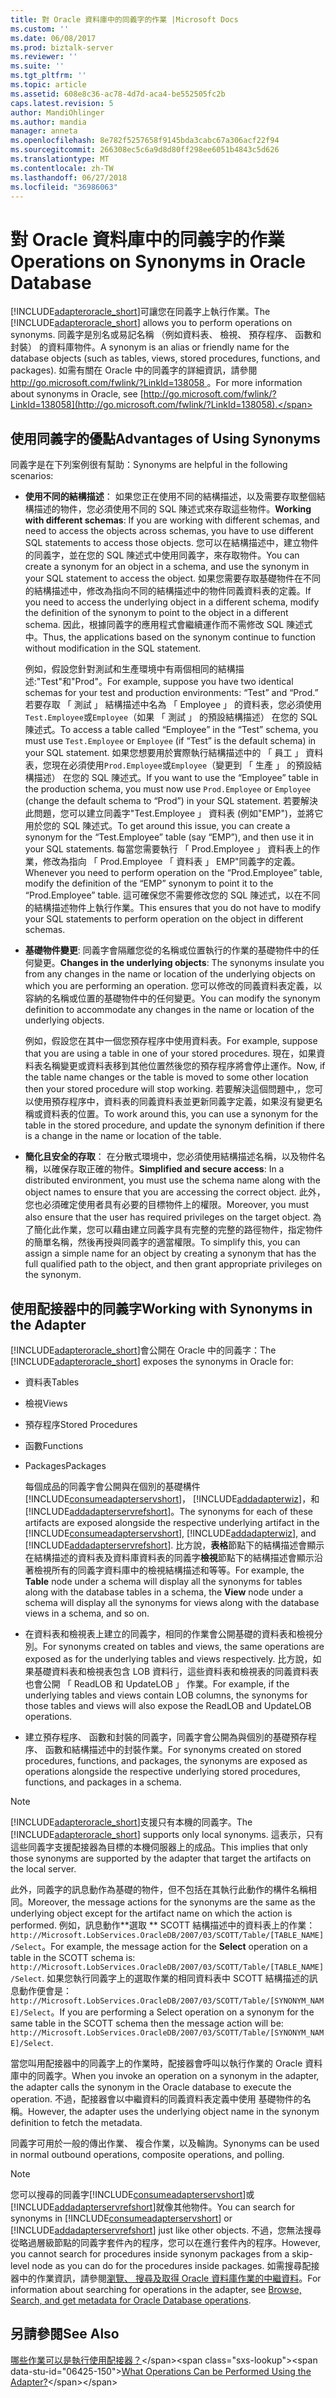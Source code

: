 ```yaml
---
title: 對 Oracle 資料庫中的同義字的作業 |Microsoft Docs
ms.custom: ''
ms.date: 06/08/2017
ms.prod: biztalk-server
ms.reviewer: ''
ms.suite: ''
ms.tgt_pltfrm: ''
ms.topic: article
ms.assetid: 608e8c36-ac78-4d7d-aca4-be552505fc2b
caps.latest.revision: 5
author: MandiOhlinger
ms.author: mandia
manager: anneta
ms.openlocfilehash: 8e782f5257658f9145bda3cabc67a306acf22f94
ms.sourcegitcommit: 266308ec5c6a9d8d80ff298ee6051b4843c5d626
ms.translationtype: MT
ms.contentlocale: zh-TW
ms.lasthandoff: 06/27/2018
ms.locfileid: "36986063"
---
```

# <a name="operations-on-synonyms-in-oracle-database"></a><span data-ttu-id="06425-102">對 Oracle 資料庫中的同義字的作業</span><span class="sxs-lookup"><span data-stu-id="06425-102">Operations on Synonyms in Oracle Database</span></span>
<span data-ttu-id="06425-103">[!INCLUDE[adapteroracle_short](../../includes/adapteroracle-short-md.md)]可讓您在同義字上執行作業。</span><span class="sxs-lookup"><span data-stu-id="06425-103">The [!INCLUDE[adapteroracle_short](../../includes/adapteroracle-short-md.md)] allows you to perform operations on synonyms.</span></span> <span data-ttu-id="06425-104">同義字是別名或易記名稱 （例如資料表、 檢視、 預存程序、 函數和封裝） 的資料庫物件。</span><span class="sxs-lookup"><span data-stu-id="06425-104">A synonym is an alias or friendly name for the database objects (such as tables, views, stored procedures, functions, and packages).</span></span> <span data-ttu-id="06425-105">如需有關在 Oracle 中的同義字的詳細資訊，請參閱[ http://go.microsoft.com/fwlink/?LinkId=138058 ](http://go.microsoft.com/fwlink/?LinkId=138058)。</span><span class="sxs-lookup"><span data-stu-id="06425-105">For more information about synonyms in Oracle, see [http://go.microsoft.com/fwlink/?LinkId=138058](http://go.microsoft.com/fwlink/?LinkId=138058).</span></span>  
  
## <a name="advantages-of-using-synonyms"></a><span data-ttu-id="06425-106">使用同義字的優點</span><span class="sxs-lookup"><span data-stu-id="06425-106">Advantages of Using Synonyms</span></span>  
 <span data-ttu-id="06425-107">同義字是在下列案例很有幫助：</span><span class="sxs-lookup"><span data-stu-id="06425-107">Synonyms are helpful in the following scenarios:</span></span>  
  
-   <span data-ttu-id="06425-108">**使用不同的結構描述**： 如果您正在使用不同的結構描述，以及需要存取整個結構描述的物件，您必須使用不同的 SQL 陳述式來存取這些物件。</span><span class="sxs-lookup"><span data-stu-id="06425-108">**Working with different schemas**: If you are working with different schemas, and need to access the objects across schemas, you have to use different SQL statements to access those objects.</span></span> <span data-ttu-id="06425-109">您可以在結構描述中，建立物件的同義字，並在您的 SQL 陳述式中使用同義字，來存取物件。</span><span class="sxs-lookup"><span data-stu-id="06425-109">You can create a synonym for an object in a schema, and use the synonym in your SQL statement to access the object.</span></span> <span data-ttu-id="06425-110">如果您需要存取基礎物件在不同的結構描述中，修改為指向不同的結構描述中的物件同義資料表的定義。</span><span class="sxs-lookup"><span data-stu-id="06425-110">If you need to access the underlying object in a different schema, modify the definition of the synonym to point to the object in a different schema.</span></span> <span data-ttu-id="06425-111">因此，根據同義字的應用程式會繼續運作而不需修改 SQL 陳述式中。</span><span class="sxs-lookup"><span data-stu-id="06425-111">Thus, the applications based on the synonym continue to function without modification in the SQL statement.</span></span>  
  
     <span data-ttu-id="06425-112">例如，假設您針對測試和生產環境中有兩個相同的結構描述:"Test"和"Prod"。</span><span class="sxs-lookup"><span data-stu-id="06425-112">For example, suppose you have two identical schemas for your test and production environments: “Test” and “Prod.”</span></span> <span data-ttu-id="06425-113">若要存取 「 測試 」 結構描述中名為 「 Employee 」 的資料表，您必須使用`Test.Employee`或`Employee`（如果 「 測試 」 的預設結構描述） 在您的 SQL 陳述式。</span><span class="sxs-lookup"><span data-stu-id="06425-113">To access a table called “Employee” in the “Test” schema, you must use `Test.Employee` or `Employee` (if “Test” is the default schema) in your SQL statement.</span></span> <span data-ttu-id="06425-114">如果您想要用於實際執行結構描述中的 「 員工 」 資料表，您現在必須使用`Prod.Employee`或`Employee`（變更到 「 生產 」 的預設結構描述） 在您的 SQL 陳述式。</span><span class="sxs-lookup"><span data-stu-id="06425-114">If you want to use the “Employee” table in the production schema, you must now use `Prod.Employee` or `Employee` (change the default schema to “Prod”) in your SQL statement.</span></span> <span data-ttu-id="06425-115">若要解決此問題，您可以建立同義字"Test.Employee 」 資料表 (例如"EMP")，並將它用於您的 SQL 陳述式。</span><span class="sxs-lookup"><span data-stu-id="06425-115">To get around this issue, you can create a synonym for the “Test.Employee” table (say “EMP”), and then use it in your SQL statements.</span></span> <span data-ttu-id="06425-116">每當您需要執行 「 Prod.Employee 」 資料表上的作業，修改為指向 「 Prod.Employee 「 資料表 」 EMP"同義字的定義。</span><span class="sxs-lookup"><span data-stu-id="06425-116">Whenever you need to perform operation on the “Prod.Employee” table, modify the definition of the “EMP” synonym to point it to the “Prod.Employee” table.</span></span> <span data-ttu-id="06425-117">這可確保您不需要修改您的 SQL 陳述式，以在不同的結構描述物件上執行作業。</span><span class="sxs-lookup"><span data-stu-id="06425-117">This ensures that you do not have to modify your SQL statements to perform operation on the object in different schemas.</span></span>  
  
-   <span data-ttu-id="06425-118">**基礎物件變更**: 同義字會隔離您從的名稱或位置執行的作業的基礎物件中的任何變更。</span><span class="sxs-lookup"><span data-stu-id="06425-118">**Changes in the underlying objects**: The synonyms insulate you from any changes in the name or location of the underlying objects on which you are performing an operation.</span></span> <span data-ttu-id="06425-119">您可以修改的同義資料表定義，以容納的名稱或位置的基礎物件中的任何變更。</span><span class="sxs-lookup"><span data-stu-id="06425-119">You can modify the synonym definition to accommodate any changes in the name or location of the underlying objects.</span></span>  
  
     <span data-ttu-id="06425-120">例如，假設您在其中一個您預存程序中使用資料表。</span><span class="sxs-lookup"><span data-stu-id="06425-120">For example, suppose that you are using a table in one of your stored procedures.</span></span> <span data-ttu-id="06425-121">現在，如果資料表名稱變更或資料表移到其他位置然後您的預存程序將會停止運作。</span><span class="sxs-lookup"><span data-stu-id="06425-121">Now, if the table name changes or the table is moved to some other location then your stored procedure will stop working.</span></span> <span data-ttu-id="06425-122">若要解決這個問題中,，您可以使用預存程序中，資料表的同義資料表並更新同義字定義，如果沒有變更名稱或資料表的位置。</span><span class="sxs-lookup"><span data-stu-id="06425-122">To work around this, you can use a synonym for the table in the stored procedure, and update the synonym definition if there is a change in the name or location of the table.</span></span>  
  
-   <span data-ttu-id="06425-123">**簡化且安全的存取**： 在分散式環境中，您必須使用結構描述名稱，以及物件名稱，以確保存取正確的物件。</span><span class="sxs-lookup"><span data-stu-id="06425-123">**Simplified and secure access**: In a distributed environment, you must use the schema name along with the object names to ensure that you are accessing the correct object.</span></span> <span data-ttu-id="06425-124">此外，您也必須確定使用者具有必要的目標物件上的權限。</span><span class="sxs-lookup"><span data-stu-id="06425-124">Moreover, you must also ensure that the user has required privileges on the target object.</span></span> <span data-ttu-id="06425-125">為了簡化此作業，您可以藉由建立同義字具有完整的完整的路徑物件，指定物件的簡單名稱，然後再授與同義字的適當權限。</span><span class="sxs-lookup"><span data-stu-id="06425-125">To simplify this, you can assign a simple name for an object by creating a synonym that has the full qualified path to the object, and then grant appropriate privileges on the synonym.</span></span>  
  
## <a name="working-with-synonyms-in-the-adapter"></a><span data-ttu-id="06425-126">使用配接器中的同義字</span><span class="sxs-lookup"><span data-stu-id="06425-126">Working with Synonyms in the Adapter</span></span>  
 <span data-ttu-id="06425-127">[!INCLUDE[adapteroracle_short](../../includes/adapteroracle-short-md.md)]會公開在 Oracle 中的同義字：</span><span class="sxs-lookup"><span data-stu-id="06425-127">The [!INCLUDE[adapteroracle_short](../../includes/adapteroracle-short-md.md)] exposes the synonyms in Oracle for:</span></span>  
  
- <span data-ttu-id="06425-128">資料表</span><span class="sxs-lookup"><span data-stu-id="06425-128">Tables</span></span>  
  
- <span data-ttu-id="06425-129">檢視</span><span class="sxs-lookup"><span data-stu-id="06425-129">Views</span></span>  
  
- <span data-ttu-id="06425-130">預存程序</span><span class="sxs-lookup"><span data-stu-id="06425-130">Stored Procedures</span></span>  
  
- <span data-ttu-id="06425-131">函數</span><span class="sxs-lookup"><span data-stu-id="06425-131">Functions</span></span>  
  
- <span data-ttu-id="06425-132">Packages</span><span class="sxs-lookup"><span data-stu-id="06425-132">Packages</span></span>  
  
  <span data-ttu-id="06425-133">每個成品的同義字會公開與在個別的基礎構件[!INCLUDE[consumeadapterservshort](../../includes/consumeadapterservshort-md.md)]， [!INCLUDE[addadapterwiz](../../includes/addadapterwiz-md.md)]，和[!INCLUDE[addadapterservrefshort](../../includes/addadapterservrefshort-md.md)]。</span><span class="sxs-lookup"><span data-stu-id="06425-133">The synonyms for each of these artifacts are exposed alongside the respective underlying artifact in the [!INCLUDE[consumeadapterservshort](../../includes/consumeadapterservshort-md.md)], [!INCLUDE[addadapterwiz](../../includes/addadapterwiz-md.md)], and [!INCLUDE[addadapterservrefshort](../../includes/addadapterservrefshort-md.md)].</span></span> <span data-ttu-id="06425-134">比方說，**表格**節點下的結構描述會顯示在結構描述的資料表及資料庫資料表的同義字**檢視**節點下的結構描述會顯示沿著檢視所有的同義字資料庫中的檢視結構描述和等等。</span><span class="sxs-lookup"><span data-stu-id="06425-134">For example, the **Table** node under a schema will display all the synonyms for tables along with the database tables in a schema, the **View** node under a schema will display all the synonyms for views along with the database views in a schema, and so on.</span></span>  
  
- <span data-ttu-id="06425-135">在資料表和檢視表上建立的同義字，相同的作業會公開基礎的資料表和檢視分別。</span><span class="sxs-lookup"><span data-stu-id="06425-135">For synonyms created on tables and views, the same operations are exposed as for the underlying tables and views respectively.</span></span> <span data-ttu-id="06425-136">比方說，如果基礎資料表和檢視表包含 LOB 資料行，這些資料表和檢視表的同義資料表也會公開 「 ReadLOB 和 UpdateLOB 」 作業。</span><span class="sxs-lookup"><span data-stu-id="06425-136">For example, if the underlying tables and views contain LOB columns, the synonyms for those tables and views will also expose the ReadLOB and UpdateLOB operations.</span></span>  
  
- <span data-ttu-id="06425-137">建立預存程序、 函數和封裝的同義字，同義字會公開為與個別的基礎預存程序、 函數和結構描述中的封裝作業。</span><span class="sxs-lookup"><span data-stu-id="06425-137">For synonyms created on stored procedures, functions, and packages, the synonyms are exposed as operations alongside the respective underlying stored procedures, functions, and packages in a schema.</span></span>  
  
> [!NOTE]
>  <span data-ttu-id="06425-138">[!INCLUDE[adapteroracle_short](../../includes/adapteroracle-short-md.md)]支援只有本機的同義字。</span><span class="sxs-lookup"><span data-stu-id="06425-138">The [!INCLUDE[adapteroracle_short](../../includes/adapteroracle-short-md.md)] supports only local synonyms.</span></span> <span data-ttu-id="06425-139">這表示，只有這些同義字支援配接器為目標的本機伺服器上的成品。</span><span class="sxs-lookup"><span data-stu-id="06425-139">This implies that only those synonyms are supported by the adapter that target the artifacts on the local server.</span></span>  
  
 <span data-ttu-id="06425-140">此外，同義字的訊息動作為基礎的物件，但不包括在其執行此動作的構件名稱相同。</span><span class="sxs-lookup"><span data-stu-id="06425-140">Moreover, the message actions for the synonyms are the same as the underlying object except for the artifact name on which the action is performed.</span></span> <span data-ttu-id="06425-141">例如，訊息動作**選取 ** SCOTT 結構描述中的資料表上的作業： `http://Microsoft.LobServices.OracleDB/2007/03/SCOTT/Table/[TABLE_NAME]/Select`。</span><span class="sxs-lookup"><span data-stu-id="06425-141">For example, the message action for the **Select** operation on a table in the SCOTT schema is: `http://Microsoft.LobServices.OracleDB/2007/03/SCOTT/Table/[TABLE_NAME]/Select`.</span></span> <span data-ttu-id="06425-142">如果您執行同義字上的選取作業的相同資料表中 SCOTT 結構描述的訊息動作便會是： `http://Microsoft.LobServices.OracleDB/2007/03/SCOTT/Table/[SYNONYM_NAME]/Select`。</span><span class="sxs-lookup"><span data-stu-id="06425-142">If you are performing a Select operation on a synonym for the same table in the SCOTT schema then the message action will be: `http://Microsoft.LobServices.OracleDB/2007/03/SCOTT/Table/[SYNONYM_NAME]/Select`.</span></span>  
  
 <span data-ttu-id="06425-143">當您叫用配接器中的同義字上的作業時，配接器會呼叫以執行作業的 Oracle 資料庫中的同義字。</span><span class="sxs-lookup"><span data-stu-id="06425-143">When you invoke an operation on a synonym in the adapter, the adapter calls the synonym in the Oracle database to execute the operation.</span></span> <span data-ttu-id="06425-144">不過，配接器會以中繼資料的同義資料表定義中使用 基礎物件的名稱。</span><span class="sxs-lookup"><span data-stu-id="06425-144">However, the adapter uses the underlying object name in the synonym definition to fetch the metadata.</span></span>  
  
 <span data-ttu-id="06425-145">同義字可用於一般的傳出作業、 複合作業，以及輪詢。</span><span class="sxs-lookup"><span data-stu-id="06425-145">Synonyms can be used in normal outbound operations, composite operations, and polling.</span></span>  
  
> [!NOTE]
>  <span data-ttu-id="06425-146">您可以搜尋的同義字[!INCLUDE[consumeadapterservshort](../../includes/consumeadapterservshort-md.md)]或[!INCLUDE[addadapterservrefshort](../../includes/addadapterservrefshort-md.md)]就像其他物件。</span><span class="sxs-lookup"><span data-stu-id="06425-146">You can search for synonyms in [!INCLUDE[consumeadapterservshort](../../includes/consumeadapterservshort-md.md)] or [!INCLUDE[addadapterservrefshort](../../includes/addadapterservrefshort-md.md)] just like other objects.</span></span> <span data-ttu-id="06425-147">不過，您無法搜尋從略過層級節點的同義字套件內的程序，您可以在進行套件內的程序。</span><span class="sxs-lookup"><span data-stu-id="06425-147">However, you cannot search for procedures inside synonym packages from a skip-level node as you can do for the procedures inside packages.</span></span> <span data-ttu-id="06425-148">如需搜尋配接器中的作業資訊，請參閱[瀏覽、 搜尋及取得 Oracle 資料庫作業的中繼資料](../../adapters-and-accelerators/adapter-oracle-database/browse-search-and-get-metadata-for-oracle-database-operations.md)。</span><span class="sxs-lookup"><span data-stu-id="06425-148">For information about searching for operations in the adapter, see [Browse, Search, and get metadata for Oracle Database operations](../../adapters-and-accelerators/adapter-oracle-database/browse-search-and-get-metadata-for-oracle-database-operations.md).</span></span>  
  
## <a name="see-also"></a><span data-ttu-id="06425-149">另請參閱</span><span class="sxs-lookup"><span data-stu-id="06425-149">See Also</span></span>  
 <span data-ttu-id="06425-150">[哪些作業可以是執行使用配接器？](https://msdn.microsoft.com/library/cc185219(v=bts.10).aspx)</span><span class="sxs-lookup"><span data-stu-id="06425-150">[What Operations Can be Performed Using the Adapter?](https://msdn.microsoft.com/library/cc185219(v=bts.10).aspx)</span></span>